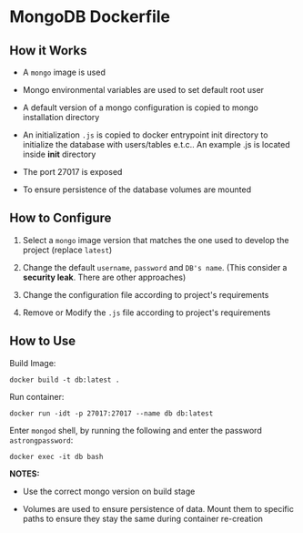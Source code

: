# MongoDB Dockerfile

## How it Works

- A `mongo` image is used

- Mongo environmental variables are used to set default root user

- A default version of a mongo configuration is copied to mongo installation directory

- An initialization `.js` is copied to docker entrypoint init directory to initialize the database with users/tables e.t.c.. An example .js is located inside **init** directory

- The port 27017 is exposed

- To ensure persistence of the database volumes are mounted

## How to Configure

1. Select a `mongo` image version that matches the one used to develop the project (replace `latest`)

2. Change the default `username`, `password` and `DB's name`. (This consider a **security leak**. There are other approaches)

3. Change the configuration file according to project's requirements

4. Remove or Modify the `.js` file according to project's requirements

## How to Use

Build Image:

```shell
docker build -t db:latest .
```

Run container:

```shell
docker run -idt -p 27017:27017 --name db db:latest
```

Enter `mongod` shell, by running the following and enter the password `astrongpassword`:

```shell
docker exec -it db bash
```

**NOTES:**

- Use the correct mongo version on build stage

- Volumes are used to ensure persistence of data. Mount them to specific paths to ensure they stay the same during container re-creation
